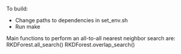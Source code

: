 
To build:
- Change paths to dependencies in set_env.sh
- Run make 

Main functions to perform an all-to-all nearest neighbor search are:
    RKDForest.all_search()
    RKDForest.overlap_search() 

